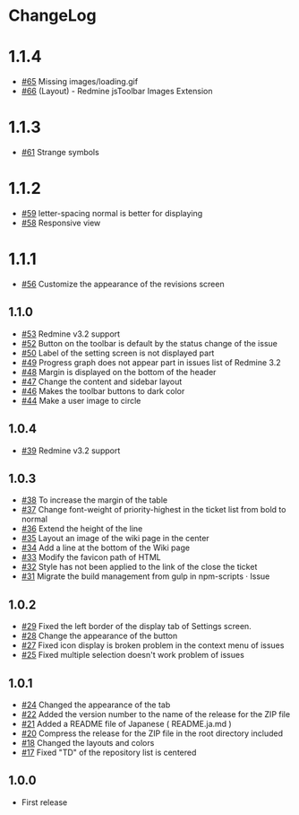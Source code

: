 # ChangeLog

# 1.1.4

* [#65](https://github.com/akabekobeko/redmine-theme-minimalflat2/issues/65) Missing images/loading.gif
* [#66](https://github.com/akabekobeko/redmine-theme-minimalflat2/issues/66) (Layout) - Redmine jsToolbar Images Extension

# 1.1.3

* [#61](https://github.com/akabekobeko/redmine-theme-minimalflat2/issues/61) Strange symbols

# 1.1.2

* [#59](https://github.com/akabekobeko/redmine-theme-minimalflat2/issues/59) letter-spacing normal is better for displaying
* [#58](https://github.com/akabekobeko/redmine-theme-minimalflat2/issues/58) Responsive view

# 1.1.1

* [#56](https://github.com/akabekobeko/redmine-theme-minimalflat2/issues/56) Customize the appearance of the revisions screen

## 1.1.0

* [#53](https://github.com/akabekobeko/redmine-theme-minimalflat2/issues/53) Redmine v3.2 support
* [#52](https://github.com/akabekobeko/redmine-theme-minimalflat2/issues/52) Button on the toolbar is default by the status change of the issue
* [#50](https://github.com/akabekobeko/redmine-theme-minimalflat2/issues/50) Label of the setting screen is not displayed part
* [#49](https://github.com/akabekobeko/redmine-theme-minimalflat2/issues/49) Progress graph does not appear part in issues list of Redmine 3.2
* [#48](https://github.com/akabekobeko/redmine-theme-minimalflat2/issues/48) Margin is displayed on the bottom of the header
* [#47](https://github.com/akabekobeko/redmine-theme-minimalflat2/issues/47) Change the content and sidebar layout
* [#46](https://github.com/akabekobeko/redmine-theme-minimalflat2/issues/46) Makes the toolbar buttons to dark color
* [#44](https://github.com/akabekobeko/redmine-theme-minimalflat2/issues/44) Make a user image to circle

## 1.0.4

* [#39](https://github.com/akabekobeko/redmine-theme-minimalflat2/issues/39) Redmine v3.2 support

## 1.0.3

* [#38](https://github.com/akabekobeko/redmine-theme-minimalflat2/issues/38) To increase the margin of the table
* [#37](https://github.com/akabekobeko/redmine-theme-minimalflat2/issues/37) Change font-weight of priority-highest in the ticket list from bold to normal
* [#36](https://github.com/akabekobeko/redmine-theme-minimalflat2/issues/36) Extend the height of the line
* [#35](https://github.com/akabekobeko/redmine-theme-minimalflat2/issues/35) Layout an image of the wiki page in the center
* [#34](https://github.com/akabekobeko/redmine-theme-minimalflat2/issues/34) Add a line at the bottom of the Wiki page
* [#33](https://github.com/akabekobeko/redmine-theme-minimalflat2/issues/33) Modify the favicon path of HTML
* [#32](https://github.com/akabekobeko/redmine-theme-minimalflat2/issues/32) Style has not been applied to the link of the close the ticket
* [#31](https://github.com/akabekobeko/redmine-theme-minimalflat2/issues/31) Migrate the build management from gulp in npm-scripts · Issue

## 1.0.2

* [#29](https://github.com/akabekobeko/redmine-theme-minimalflat2/issues/29) Fixed the left border of the display tab of Settings screen.
* [#28](https://github.com/akabekobeko/redmine-theme-minimalflat2/issues/28) Change the appearance of the button
* [#27](https://github.com/akabekobeko/redmine-theme-minimalflat2/issues/27) Fixed icon display is broken problem in the context menu of issues
* [#25](https://github.com/akabekobeko/redmine-theme-minimalflat2/issues/25) Fixed multiple selection doesn't work problem of issues

## 1.0.1

* [#24](https://github.com/akabekobeko/redmine-theme-minimalflat2/issues/24) Changed the appearance of the tab
* [#22](https://github.com/akabekobeko/redmine-theme-minimalflat2/issues/22) Added the version number to the name of the release for the ZIP file
* [#21](https://github.com/akabekobeko/redmine-theme-minimalflat2/issues/21) Added a README file of Japanese ( README.ja.md )
* [#20](https://github.com/akabekobeko/redmine-theme-minimalflat2/issues/20) Compress the release for the ZIP file in the root directory included
* [#18](https://github.com/akabekobeko/redmine-theme-minimalflat2/issues/18) Changed the layouts and colors
* [#17](https://github.com/akabekobeko/redmine-theme-minimalflat2/issues/17) Fixed "TD" of the repository list is centered

## 1.0.0

* First release
